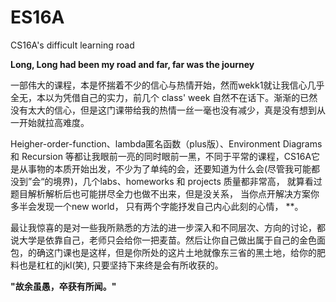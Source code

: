 # ES16A
CS16A's difficult learning road

**Long, Long had been my road and far, far was the journey**

一部伟大的课程，本是怀揣着不少的信心与热情开始，然而wekk1就让我信心几乎全无，本以为凭借自己的实力，前几个 class' week 自然不在话下。渐渐的已然没有太大的信心，但是这门课带给我的热情一丝一毫也没有减少，真是没有想到从一开始就拉高难度。

Heigher-order-function、lambda匿名函数（plus版）、Environment Diagrams和 Recursion 等都让我眼前一亮的同时眼前一黑，不同于平常的课程，CS16A它是从事物的本质开始出发，不少为了单纯的会，还要知道为什么会(尽管我可能都没到”会“的境界)，几个labs、homeworks 和 projects 质量都非常高， 就算看过题目解析解析后也可能拼尽全力也做不出来，但是没关系， 当你点开解决方案你多半会发现一个new world， 只有两个字能抒发自己内心此刻的心情， **。

最让我惊喜的是对一些我所熟悉的方法的进一步深入和不同层次、方向的讨论，都说大学是依靠自己，老师只会给你一把麦苗。然后让你自己做出属于自己的金色面包，的确这门课也是这样，但是你所处的这片土地就像东三省的黑土地，给你的肥料也是杠杠的jkl(笑), 只要坚持下来终是会有所收获的。


**"故余虽愚，卒获有所闻。"**
